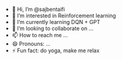 - 👋 Hi, I’m @sajbentaifi
- 👀 I’m interested in Reinforcement learning
- 🌱 I’m currently learning DQN + GPT  
- 💞️ I’m looking to collaborate on ...
- 📫 How to reach me ...
- 😄 Pronouns: ...
- ⚡ Fun fact: do yoga, make me relax

<!---
sajbentaifi/sajbentaifi is a ✨ special ✨ repository because its `README.md` (this file) appears on your GitHub profile.
You can click the Preview link to take a look at your changes.
--->
